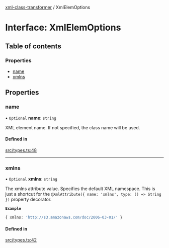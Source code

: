 [xml-class-transformer](../README.md) / XmlElemOptions

# Interface: XmlElemOptions

## Table of contents

### Properties

- [name](XmlElemOptions.md#name)
- [xmlns](XmlElemOptions.md#xmlns)

## Properties

### name

• `Optional` **name**: `string`

XML element name.
If not specified, the class name will be used.

#### Defined in

[src/types.ts:48](https://github.com/Edgar-P-yan/xml-class-transformer/blob/b74494a/src/types.ts#L48)

___

### xmlns

• `Optional` **xmlns**: `string`

The xmlns attribute value. Specifies the default XML namespace.
This is just a shortcut for the `@XmlAttribute({ name: 'xmlns', type: () => String })` property decorator.

**`Example`**

```ts
{ xmlns: 'http://s3.amazonaws.com/doc/2006-03-01/' }
```

#### Defined in

[src/types.ts:42](https://github.com/Edgar-P-yan/xml-class-transformer/blob/b74494a/src/types.ts#L42)
